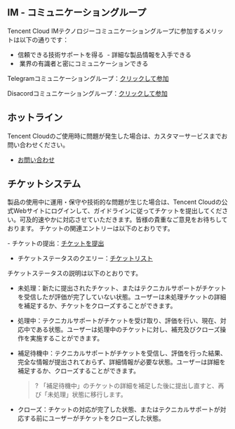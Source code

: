 ## IM - コミュニケーショングループ

Tencent Cloud IMテクノロジーコミュニケーショングループに参加するメリットは以下の通りです：

 - 信頼できる技術サポートを得る
­ - 詳細な製品情報を入手できる
 - ­ 業界の有識者と密にコミュニケーションできる

Telegramコミュニケーショングループ：[クリックして参加](https://t.me/tencent_imsdk)

Disacordコミュニケーショングループ：[クリックして参加](https://discord.gg/8EmN2ma25W)

## ホットライン

Tencent Cloudのご使用時に問題が発生した場合は、カスタマーサービスまでお問い合わせください。

- [お問い合わせ](https://intl.cloud.tencent.com/contact-us)

## チケットシステム

製品の使用中に運用・保守や技術的な問題が生じた場合は、Tencent Cloudの公式Webサイトにログインして、ガイドラインに従ってチケットを提出してください。可及的速やかに対応させていただきます。皆様の貴重なご意見をお待ちしております。
チケットの関連エントリーは以下のとおりです。

- チケットの提出：[チケットを提出](https://console.cloud.tencent.com/workorder/category)
- チケットステータスのクエリー：[チケットリスト](https://console.cloud.tencent.com/workorder)

チケットステータスの説明は以下のとおりです。

- 未処理：新たに提出されたチケット、またはテクニカルサポートがチケットを受信したが評価が完了していない状態。ユーザーは未処理チケットの詳細を補足するか、チケットをクローズすることができます。
- 処理中：テクニカルサポートがチケットを受け取り、評価を行い、現在、対応中である状態。ユーザーは処理中のチケットに対し、補充及びクローズ操作を実施することができます。
- 補足待機中：テクニカルサポートがチケットを受信し、評価を行った結果、完全な情報が提出されておらず、詳細情報が必要な状態。ユーザーは詳細を補足するか、クローズすることができます。
  
  >? 「補足待機中」のチケットの詳細を補足した後に提出し直すと、再び「未処理」状態に移行します。
- クローズ：チケットの対応が完了した状態、またはテクニカルサポートが対応する前にユーザーがチケットをクローズした状態。
